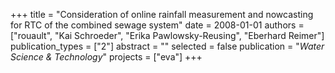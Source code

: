 +++
title = "Consideration of online rainfall measurement and nowcasting for RTC of the combined sewage system"
date = 2008-01-01
authors = ["rouault", "Kai Schroeder", "Erika Pawlowsky-Reusing", "Eberhard Reimer"]
publication_types = ["2"]
abstract = ""
selected = false
publication = "*Water Science & Technology*"
projects = ["eva"]
+++

